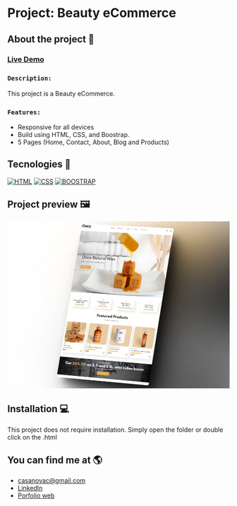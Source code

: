 # Project: Beauty eCommerce

## About the project 🌟
### [Live Demo](https://arkhanis.github.io/Boostrap_Beauty_eCommerce/)
### `Description:` 
This project is a Beauty eCommerce.
### `Features:`
- Responsive for all devices
- Build using HTML, CSS, and Boostrap.
- 5 Pages (Home, Contact, About, Blog and Products)

## Tecnologies 🚀
<!-- Icons taken from: https://github.com/hendrasob/badges/blob/master/README.md y https://github.com/alexandresanlim/Badges4-README.md-Profile -->
[![HTML](https://img.shields.io/badge/HTML5-E34F26?style=for-the-badge&logo=html5&logoColor=white)](https://es.wikipedia.org/wiki/HTML5)
[![CSS](https://img.shields.io/badge/CSS3-1572B6?style=for-the-badge&logo=css3&logoColor=white)](https://es.wikipedia.org/wiki/CSS)
[![BOOSTRAP](https://img.shields.io/badge/boostrap-7952b3?style=for-the-badge&logo=boostrap&logoColor=white)](https://es.wikipedia.org/wiki/CSS)


## Project preview 🖼️
![Captura del proyecto](https://github.com/arkhanis/Boostrap_Beauty_eCommerce/blob/master/img/523shots_so.png)


## Installation 💻
This project does not require installation. Simply open the folder or double click on the .html


## You can find me at 🌎
* [casanovac@gmail.com](casanovac@gmail.com)
* [LinkedIn](https://www.linkedin.com/in/cesar-casanova/)
* [Porfolio web](https://casanovacesar.com/)
